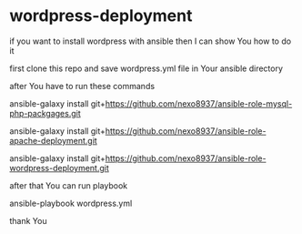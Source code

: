 # wordpress-deployment
if you want to install wordpress with ansible then I can show You how to do it

first clone this repo and save wordpress.yml file in Your ansible directory

after You have to run these commands

ansible-galaxy install git+https://github.com/nexo8937/ansible-role-mysql-php-packgages.git
 
ansible-galaxy install git+https://github.com/nexo8937/ansible-role-apache-deployment.git

ansible-galaxy install git+https://github.com/nexo8937/ansible-role-wordpress-deployment.git


after that You can run playbook

ansible-playbook wordpress.yml

thank You

